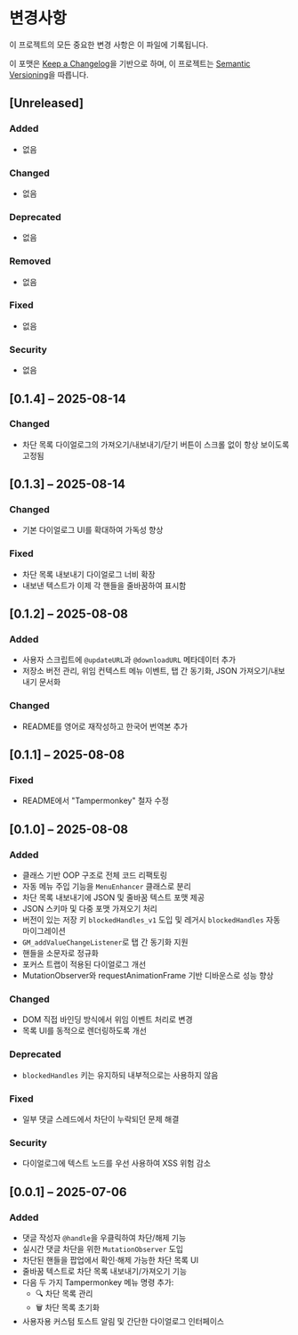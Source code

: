 # 변경사항

이 프로젝트의 모든 중요한 변경 사항은 이 파일에 기록됩니다.

이 포맷은 [Keep a Changelog](https://keepachangelog.com/ko/1.1.0/)을 기반으로 하며,
이 프로젝트는 [Semantic Versioning](https://semver.org/lang/ko/spec/v2.0.0.html)을 따릅니다.

## [Unreleased]

### Added
- 없음

### Changed
- 없음

### Deprecated
- 없음

### Removed
- 없음

### Fixed
- 없음

### Security
- 없음

## [0.1.4] – 2025-08-14

### Changed
- 차단 목록 다이얼로그의 가져오기/내보내기/닫기 버튼이 스크롤 없이 항상 보이도록 고정됨

## [0.1.3] – 2025-08-14

### Changed
- 기본 다이얼로그 UI를 확대하여 가독성 향상

### Fixed
- 차단 목록 내보내기 다이얼로그 너비 확장
- 내보낸 텍스트가 이제 각 핸들을 줄바꿈하여 표시함

## [0.1.2] – 2025-08-08

### Added
- 사용자 스크립트에 `@updateURL`과 `@downloadURL` 메타데이터 추가
- 저장소 버전 관리, 위임 컨텍스트 메뉴 이벤트, 탭 간 동기화, JSON 가져오기/내보내기 문서화

### Changed
- README를 영어로 재작성하고 한국어 번역본 추가

## [0.1.1] – 2025-08-08

### Fixed
- README에서 "Tampermonkey" 철자 수정

## [0.1.0] – 2025-08-08

### Added
- 클래스 기반 OOP 구조로 전체 코드 리팩토링
- 자동 메뉴 주입 기능을 `MenuEnhancer` 클래스로 분리
- 차단 목록 내보내기에 JSON 및 줄바꿈 텍스트 포맷 제공
- JSON 스키마 및 다중 포맷 가져오기 처리
- 버전이 있는 저장 키 `blockedHandles_v1` 도입 및 레거시 `blockedHandles` 자동 마이그레이션
- `GM_addValueChangeListener`로 탭 간 동기화 지원
- 핸들을 소문자로 정규화
- 포커스 트랩이 적용된 다이얼로그 개선
- MutationObserver와 requestAnimationFrame 기반 디바운스로 성능 향상

### Changed
- DOM 직접 바인딩 방식에서 위임 이벤트 처리로 변경
- 목록 UI를 동적으로 렌더링하도록 개선

### Deprecated
- `blockedHandles` 키는 유지하되 내부적으로는 사용하지 않음

### Fixed
- 일부 댓글 스레드에서 차단이 누락되던 문제 해결

### Security
- 다이얼로그에 텍스트 노드를 우선 사용하여 XSS 위험 감소

## [0.0.1] – 2025-07-06

### Added
- 댓글 작성자 `@handle`을 우클릭하여 차단/해제 기능
- 실시간 댓글 차단을 위한 `MutationObserver` 도입
- 차단된 핸들을 팝업에서 확인·해제 가능한 차단 목록 UI
- 줄바꿈 텍스트로 차단 목록 내보내기/가져오기 기능
- 다음 두 가지 Tampermonkey 메뉴 명령 추가:
  - 🔍 차단 목록 관리
  - 🗑️ 차단 목록 초기화
- 사용자용 커스텀 토스트 알림 및 간단한 다이얼로그 인터페이스
